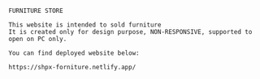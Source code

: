     FURNITURE STORE

    This website is intended to sold furniture
    It is created only for design purpose, NON-RESPONSIVE, supported to open on PC only.

    You can find deployed website below:

    https://shpx-forniture.netlify.app/